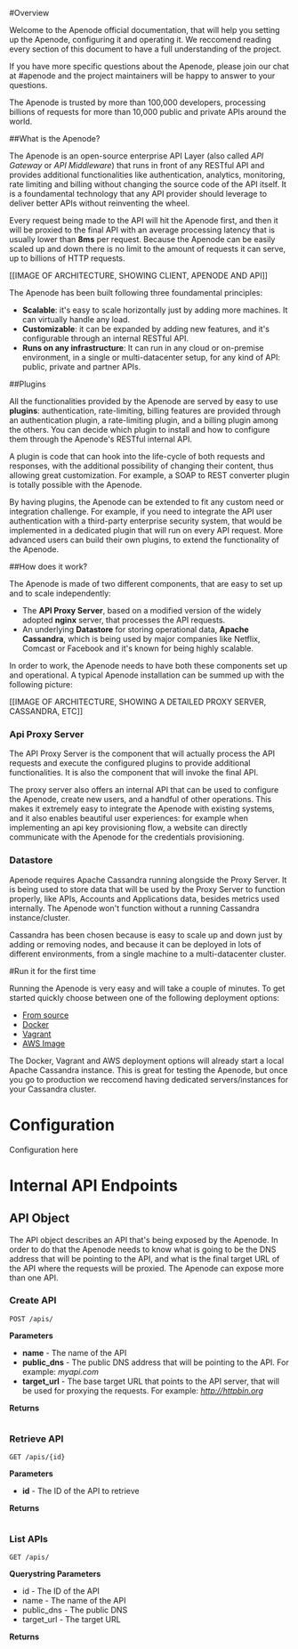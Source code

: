 #Overview

Welcome to the Apenode official documentation, that will help you setting up the Apenode, configuring it and operating it. We reccomend reading every section of this document to have a full understanding of the project.

If you have more specific questions about the Apenode, please join our chat at #apenode and the project maintainers will be happy to answer to your questions.

The Apenode is trusted by more than 100,000 developers, processing billions of requests for more than 10,000 public and private APIs around the world.

##What is the Apenode?

The Apenode is an open-source enterprise API Layer (also called *API Gateway* or *API Middleware*) that runs in front of any RESTful API and provides additional functionalities like authentication, analytics, monitoring, rate limiting and billing without changing the source code of the API itself. It is a foundamental technology that any API provider should leverage to deliver better APIs without reinventing the wheel.

Every request being made to the API will hit the Apenode first, and then it will be proxied to the final API with an average processing latency that is usually lower than **8ms** per request. Because the Apenode can be easily scaled up and down there is no limit to the amount of requests it can serve, up to billions of HTTP requests.

[[IMAGE OF ARCHITECTURE, SHOWING CLIENT, APENODE AND API]]

The Apenode has been built following three foundamental principles:

* **Scalable**: it's easy to scale horizontally just by adding more machines. It can virtually handle any load.
* **Customizable**: it can be expanded by adding new features, and it's configurable through an internal RESTful API.
* **Runs on any infrastructure**: It can run in any cloud or on-premise environment, in a single or multi-datacenter setup, for any kind of API: public, private and partner APIs.

##Plugins

All the functionalities provided by the Apenode are served by easy to use **plugins**: authentication, rate-limiting, billing features are provided through an authentication plugin, a rate-limiting plugin, and a billing plugin among the others. You can decide which plugin to install and how to configure them through the Apenode's RESTful internal API.

A plugin is code that can hook into the life-cycle of both requests and responses, with the additional possibility of changing their content, thus allowing great customization. For example, a SOAP to REST converter plugin is totally possible with the Apenode.

By having plugins, the Apenode can be extended to fit any custom need or integration challenge. For example, if you need to integrate the API user authentication with a third-party enterprise security system, that would be implemented in a dedicated plugin that will run on every API request. More advanced users can build their own plugins, to extend the functionality of the Apenode.

##How does it work?

The Apenode is made of two different components, that are easy to set up and to scale independently:

* The **API Proxy Server**, based on a modified version of the widely adopted **nginx** server, that processes the API requests.
* An underlying **Datastore** for storing operational data, **Apache Cassandra**, which is being used by major companies like Netflix, Comcast or Facebook and it's known for being highly scalable.

In order to work, the Apenode needs to have both these components set up and operational. A typical Apenode installation can be summed up with the following picture:

[[IMAGE OF ARCHITECTURE, SHOWING A DETAILED PROXY SERVER, CASSANDRA, ETC]]

### Api Proxy Server

The API Proxy Server is the component that will actually process the API requests and execute the configured plugins to provide additional functionalities. It is also the component that will invoke the final API.

The proxy server also offers an internal API that can be used to configure the Apenode, create new users, and a handful of other operations. This makes it extremely easy to integrate the Apenode with existing systems, and it also enables beautiful user experiences: for example when implementing an api key provisioning flow, a website can directly communicate with the Apenode for the credentials provisioning.

### Datastore

Apenode requires Apache Cassandra running alongside the Proxy Server. It is being used to store data that will be used by the Proxy Server to function properly, like APIs, Accounts and Applications data, besides metrics used internally. The Apenode won't function without a running Cassandra instance/cluster.

Cassandra has been chosen because is easy to scale up and down just by adding or removing nodes, and because it can be deployed in lots of different environments, from a single machine to a multi-datacenter cluster.

#Run it for the first time

Running the Apenode is very easy and will take a couple of minutes. To get started quickly choose between one of the following deployment options:

* [From source]()
* [Docker]()
* [Vagrant]()
* [AWS Image]()

The Docker, Vagrant and AWS deployment options will already start a local Apache Cassandra instance. This is great for testing the Apenode, but once you go to production we reccomend having dedicated servers/instances for your Cassandra cluster.

# Configuration

Configuration here

# Internal API Endpoints



## API Object

The API object describes an API that's being exposed by the Apenode. In order to do that the Apenode needs to know what is going to be the DNS address that will be pointing to the API, and what is the final target URL of the API where the requests will be proxied. The Apenode can expose more than one API.

### Create API

`POST /apis/`
    
**Parameters**

* **name** - The name of the API
* **public_dns** - The public DNS address that will be pointing to the API. For example: *myapi.com*
* **target_url** - The base target URL that points to the API server, that will be used for proxying the requests. For example: *http://httpbin.org*

**Returns**

```json

```

### Retrieve API

`GET /apis/{id}`
    
**Parameters**

* **id** - The ID of the API to retrieve

**Returns**

```json

```

### List APIs

`GET /apis/`
    
**Querystring Parameters**

* id - The ID of the API
* name - The name of the API
* public_dns - The public DNS
* target_url - The target URL

**Returns**

```json

```

